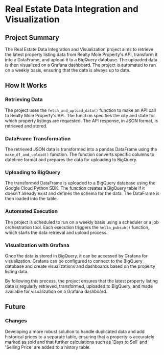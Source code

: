 ﻿# Real Estate Data Integration and Visualization

## Project Summary

The Real Estate Data Integration and Visualization project aims to retrieve the latest property listing data from Realty Mole Property's API, transform it into a DataFrame, and upload it to a BigQuery database. The uploaded data is then visualized on a Grafana dashboard. The project is automated to run on a weekly basis, ensuring that the data is always up to date.

## How It Works

### Retrieving Data

The project uses the `fetch_and_upload_data()` function to make an API call to Realty Mole Property's API. The function specifies the city and state for which property listings are requested. The API response, in JSON format, is retrieved and stored.

### DataFrame Transformation

The retrieved JSON data is transformed into a pandas DataFrame using the `make_df_and_upload()` function. The function converts specific columns to datetime format and prepares the data for uploading to BigQuery.

### Uploading to BigQuery

The transformed DataFrame is uploaded to a BigQuery database using the Google Cloud Python SDK. The function creates a BigQuery table if it doesn't already exist and defines the schema for the data. The DataFrame is then loaded into the table.

### Automated Execution

The project is scheduled to run on a weekly basis using a scheduler or a job orchestration tool. Each execution triggers the `hello_pubsub()` function, which starts the data retrieval and upload process.

### Visualization with Grafana

Once the data is stored in BigQuery, it can be accessed by Grafana for visualization. Grafana can be configured to connect to the BigQuery database and create visualizations and dashboards based on the property listing data.

By following this process, the project ensures that the latest property listing data is regularly retrieved, transformed, uploaded to BigQuery, and made available for visualization on a Grafana dashboard.

## Future

### Changes

Developing a more robust solution to handle duplicated data and add historical prices to a separate table, ensuring that a property is accurately marked as sold and that further calculations such as 'Days to Sell' and 'Selling Price' are added to a history table.
